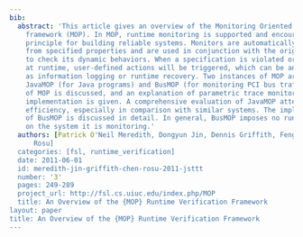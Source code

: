 ```yaml
---
bib:
  abstract: 'This article gives an overview of the Monitoring Oriented Programming
    framework (MOP). In MOP, runtime monitoring is supported and encouraged as a fundamental
    principle for building reliable systems. Monitors are automatically synthesized
    from specified properties and are used in conjunction with the original system
    to check its dynamic behaviors. When a specification is violated or validated
    at runtime, user-defined actions will be triggered, which can be any code, such
    as information logging or runtime recovery. Two instances of MOP are presented:
    JavaMOP (for Java programs) and BusMOP (for monitoring PCI bus traffic). The architecture
    of MOP is discussed, and an explanation of parametric trace monitoring and its
    implementation is given. A comprehensive evaluation of JavaMOP attests to its
    efficiency, especially in comparison with similar systems. The implementation
    of BusMOP is discussed in detail. In general, BusMOP imposes no runtime overhead
    on the system it is monitoring.'
  authors: [Patrick O'Neil Meredith, Dongyun Jin, Dennis Griffith, Feng Chen, Grigore
      Rosu]
  categories: [fsl, runtime_verification]
  date: 2011-06-01
  id: meredith-jin-griffith-chen-rosu-2011-jsttt
  number: '3'
  pages: 249-289
  project_url: http://fsl.cs.uiuc.edu/index.php/MOP
  title: An Overview of the {MOP} Runtime Verification Framework
layout: paper
title: An Overview of the {MOP} Runtime Verification Framework
---
```

